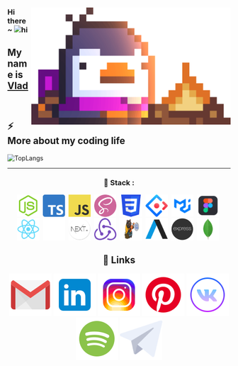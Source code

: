 <div>
  
  <img src="img/main/Fire.gif" alt="chilling penguin is not found:c" align="right" width="450px">

<h3>Hi
there ~ <img src="https://user-images.githubusercontent.com/1303154/88677602-1635ba80-d120-11ea-84d8-d263ba5fc3c0.gif" width="24px" alt="hi"></h3>

<h2>My name is <a href="https://t.me/sp0ngbik/">Vlad</a></h2>

  <img src="https://komarev.com/ghpvc/?username=Sp0ngbik&style=flat-square&color=blue" alt=""/>

<div>

<h2>⚡️ More about my coding life</h2>

<img alt="TopLangs" src="https://github-readme-stats.vercel.app/api/top-langs/?username=Sp0ngbik&amp;layout=compact&amp;hide=css,html"/>

</div>

<div align="center">

---

### 📖 Stack :

<div align="center">
  <img src="img/stack/nodejs-plain.svg" title="NodeJs" alt="NodeJs" width="50" height="50"/>&nbsp;
  <img src="img/stack/typeScript.png" title="TypeScript" alt="TypeScript" width="50" height="50"/>&nbsp;
  <img src="img/stack/JavaScript-logo.png" title="JavaScript" alt="JavaScript" width="50" height="50"/>&nbsp;
  <img src="img/stack/Sass.png" title="SASS" alt="SASS" width="50" height="50"/>&nbsp;
  <img src="img/stack/CSS3_logo.svg.png" title="CSS" alt="CSS" width="50" height="50"/>&nbsp;
  <img src="img/stack/ant-design-icon-512x512-xbdsnx83.png" title="Antd design" alt="Antd design" width="50" height="50"/>&nbsp;
  <img src="img/stack/logo.png" title="Material UI" alt="Material UI" width="50" height="50"/>&nbsp;
  <img src="img/stack/figma.png" title="Figma" alt="Figma" width="50" height="50"/>&nbsp;
  <img src="img/stack/react-original.svg" title="React" alt="React" width="50" height="50"/>&nbsp;
  <img src="img/stack/github-icon-2048x1988-jzvzcf2t.png" title="GitHub" alt="GitHub" width="50" height="50"/>&nbsp;
  <img src="img/stack/1684410508-image-7.png" title="NextJS" alt="NextJS" width="50" height="50"/>&nbsp;
  <img src="img/stack/redux.svg" title="Redux" alt="Redux" width="50" height="50"/>&nbsp;
  <img src="img/stack/fca49300-e7f1-11ea-9f51-cfd949b31560.png" title="Zustand" alt="Zustand" width="50" height="50"/>&nbsp;
  <img src="img/stack/axios_logo_icon_168545.png" title="Axios" alt="Axios" width="50" height="50"/>&nbsp;
  <img src="img/stack/node-express.png" title="Express" alt="Express" width="50" height="50"/>&nbsp;
  <img src="img/stack/mongodb_original_logo_icon_146424.png" title="MongoDB" alt="MongoDB" width="50" height="50"/>&nbsp;
</div>


## 🔗 Links

<a href="mailto:sp0ngbik@gmail.com"><img src="img/social/gmail.png" alt="gmail"/></a>
<a href="https://www.linkedin.com/in/vlad-ostapuk/"><img src="img/social/linkedin.png" alt="linkedin"/></a>
<a href="https://www.instagram.com/vladostapuk/"><img src="img/social/instagram-new.png" alt="instagram"/></a>
<a href="https://ru.pinterest.com/vladtrall/"><img src="img/social/pinterest--v1.png" alt="pinterest"/></a>
<a href="https://vk.com/frontdevtrue"><img src="img/social/vk-circled.png" alt="vk"/></a>
<a href="https://open.spotify.com/user/8re7ug54qm6nt3xnrmm5nmtnx"><img src="img/social/spotify--v1.png" alt="spotify"/></a>
<a href="https://t.me/sp0ngbik"><img width='96px' height='96px' src="img/social/4c2e72a45ea9e76d7b2793a7200f63b3.png" alt="telegram"/></a>



</div>

</div>
